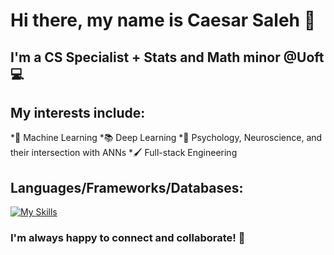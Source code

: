 # Hi there, my name is Caesar Saleh 👋

## I'm a CS Specialist + Stats and Math minor @Uoft 💻

## My interests include:
*🤖 Machine Learning
*📚 Deep Learning
*🧠 Psychology, Neuroscience, and their intersection with ANNs
*🖌️ Full-stack Engineering

## Languages/Frameworks/Databases:
[![My Skills](https://skills.thijs.gg/icons?i=html,css,js,ts,react,angular,nodejs,express,tailwind,firebase,mongodb,python,r,pytorch,scikit-learn)](https://skills.thijs.gg)

### I'm always happy to connect and collaborate! 🤝
